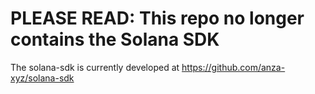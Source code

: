 # PLEASE READ: This repo no longer contains the Solana SDK

The solana-sdk is currently developed at https://github.com/anza-xyz/solana-sdk
